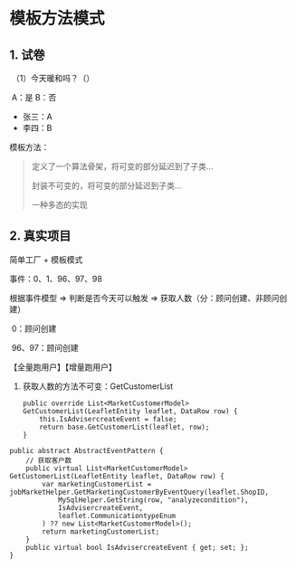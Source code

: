 # 模板方法模式

## 1. 试卷

​    （1）今天暖和吗？（）

​               A：是    B：否

- 张三：A
- 李四：B

模板方法：

> 定义了一个算法骨架，将可变的部分延迟到了子类...
>
> 封装不可变的，将可变的部分延迟到子类...
>
> 一种多态的实现



## 2. 真实项目

简单工厂 + 模板模式



事件：0、1、96、97、98

根据事件模型  => 判断是否今天可以触发  => 获取人数（分：顾问创建、非顾问创建）

​        0：顾问创建

​        96、97：顾问创建

【全量跑用户】【增量跑用户】

1. 获取人数的方法不可变：GetCustomerList

   ```
   public override List<MarketCustomerModel> GetCustomerList(LeafletEntity leaflet, DataRow row) {
       this.IsAdvisercreateEvent = false;
       return base.GetCustomerList(leaflet, row);
   }
   ```

   

```
public abstract AbstractEventPattern {
	// 获取客户数
    public virtual List<MarketCustomerModel> GetCustomerList(LeafletEntity leaflet, DataRow row) {
        var marketingCustomerList = jobMarketHelper.GetMarketingCustomerByEventQuery(leaflet.ShopID,
        	MySqlHelper.GetString(row, "analyzecondition"),
            IsAdvisercreateEvent,
            leaflet.CommunicationtypeEnum
        ) ?? new List<MarketCustomerModel>();
        return marketingCustomerList;
	} 
	public virtual bool IsAdvisercreateEvent { get; set; };
}

```



